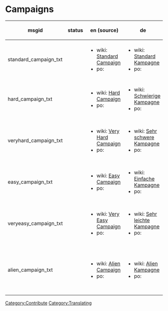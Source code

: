 # Campaigns

<table>
<thead>
<tr class="header">
<th><p>msgid</p></th>
<th><p>status</p></th>
<th><p>en (source)</p></th>
<th><p>de</p></th>
<th><p>fr</p></th>
<th><p>it</p></th>
<th><p>es</p></th>
<th><p>es_ES</p></th>
<th><p>pl</p></th>
<th><p>cs</p></th>
<th><p>ru</p></th>
<th><p>sv</p></th>
<th><p>th</p></th>
<th><p>pt_BR</p></th>
<th><p>da</p></th>
<th><p>ja</p></th>
<th><p>hu</p></th>
<th><p>uk</p></th>
<th><p>zh_CN</p></th>
<th><p>fi</p></th>
<th><p>bg_BG</p></th>
</tr>
</thead>
<tbody>
<tr class="odd">
<td><p>standard_campaign_txt</p></td>
<td></td>
<td><ul>
<li>wiki: <a href="Translation:standard_campaign_txt/en"
title="wikilink">Standard Campaign</a></li>
<li>po: </li>
</ul></td>
<td><ul>
<li>wiki: <a href="Translation:standard_campaign_txt/de"
title="wikilink">Standard Kampagne</a></li>
<li>po: </li>
</ul></td>
<td><ul>
<li>wiki: <a href="Translation:standard_campaign_txt/fr"
title="wikilink">Campagne Standard</a></li>
<li>po: </li>
</ul></td>
<td><ul>
<li>wiki: <a href="Translation:standard_campaign_txt/it"
title="wikilink">Campagna Normale</a></li>
<li>po: </li>
</ul></td>
<td><ul>
<li>wiki: <a href="Translation:standard_campaign_txt/es"
title="wikilink">Campaña Normal</a></li>
<li>po: </li>
</ul></td>
<td><ul>
<li>wiki: <a href="Translation:standard_campaign_txt/es_ES"
title="wikilink">Campaña Normal</a></li>
<li>po: </li>
</ul></td>
<td><ul>
<li>wiki: <a href="Translation:standard_campaign_txt/pl"
title="wikilink">Poziom Normalny</a></li>
<li>po: </li>
</ul></td>
<td><ul>
<li>wiki: <a href="Translation:standard_campaign_txt/cs"
title="wikilink">Standardní kampaň</a></li>
<li>po: </li>
</ul></td>
<td><ul>
<li>wiki: <a href="Translation:standard_campaign_txt/ru"
title="wikilink">Стандартная кампания</a></li>
<li>po: </li>
</ul></td>
<td><ul>
<li>wiki: <a href="Translation:standard_campaign_txt/sv"
title="wikilink">Standardkampanj</a></li>
<li>po: </li>
</ul></td>
<td><ul>
<li>wiki: <a href="Translation:standard_campaign_txt/th"
title="wikilink">ระดับปกติ</a></li>
<li>po: </li>
</ul></td>
<td><ul>
<li>wiki: </li>
<li>po: </li>
</ul></td>
<td><ul>
<li>wiki: <a href="Translation:standard_campaign_txt/da"
title="wikilink">Standardkampagne</a></li>
<li>po: </li>
</ul></td>
<td><ul>
<li>wiki: <a href="Translation:standard_campaign_txt/ja"
title="wikilink">Standard Campaign</a></li>
<li>po: </li>
</ul></td>
<td><ul>
<li>wiki: </li>
<li>po: </li>
</ul></td>
<td><ul>
<li>wiki: <a href="Translation:standard_campaign_txt/uk"
title="wikilink">Стандартна кампанія</a></li>
<li>po: </li>
</ul></td>
<td><ul>
<li>wiki: <a href="Translation:standard_campaign_txt/zh_CN"
title="wikilink">普通战役</a></li>
<li>po: </li>
</ul></td>
<td><ul>
<li>wiki: <a href="Translation:standard_campaign_txt/fi"
title="wikilink">Normaali Kampanja</a></li>
<li>po: </li>
</ul></td>
<td><ul>
<li>wiki: <a href="Translation:standard_campaign_txt/bg_BG"
title="wikilink">Стандартна кампания</a></li>
<li>po: </li>
</ul></td>
</tr>
<tr class="even">
<td><p>hard_campaign_txt</p></td>
<td></td>
<td><ul>
<li>wiki: <a href="Translation:hard_campaign_txt/en"
title="wikilink">Hard Campaign</a></li>
<li>po: </li>
</ul></td>
<td><ul>
<li>wiki: <a href="Translation:hard_campaign_txt/de"
title="wikilink">Schwierige Kampagne</a></li>
<li>po: </li>
</ul></td>
<td><ul>
<li>wiki: <a href="Translation:hard_campaign_txt/fr"
title="wikilink">Campagne Difficile</a></li>
<li>po: </li>
</ul></td>
<td><ul>
<li>wiki: <a href="Translation:hard_campaign_txt/it"
title="wikilink">Campagna Difficile</a></li>
<li>po: </li>
</ul></td>
<td><ul>
<li>wiki: <a href="Translation:hard_campaign_txt/es"
title="wikilink">Campaña Difícil</a></li>
<li>po: </li>
</ul></td>
<td><ul>
<li>wiki: <a href="Translation:hard_campaign_txt/es_ES"
title="wikilink">Campaña Difícil</a></li>
<li>po: </li>
</ul></td>
<td><ul>
<li>wiki: <a href="Translation:hard_campaign_txt/pl"
title="wikilink">Poziom Trudny</a></li>
<li>po: </li>
</ul></td>
<td><ul>
<li>wiki: <a href="Translation:hard_campaign_txt/cs"
title="wikilink">Náročná kampaň</a></li>
<li>po: </li>
</ul></td>
<td><ul>
<li>wiki: <a href="Translation:hard_campaign_txt/ru"
title="wikilink">Тяжёлая кампания</a></li>
<li>po: </li>
</ul></td>
<td><ul>
<li>wiki: <a href="Translation:hard_campaign_txt/sv"
title="wikilink">Svår kampanj</a></li>
<li>po: </li>
</ul></td>
<td><ul>
<li>wiki: <a href="Translation:hard_campaign_txt/th"
title="wikilink">ระดับยาก</a></li>
<li>po: </li>
</ul></td>
<td><ul>
<li>wiki: </li>
<li>po: </li>
</ul></td>
<td><ul>
<li>wiki: <a href="Translation:hard_campaign_txt/da"
title="wikilink">Svær kampagne</a></li>
<li>po: </li>
</ul></td>
<td><ul>
<li>wiki: <a href="Translation:hard_campaign_txt/ja"
title="wikilink">Hard Campaign</a></li>
<li>po: </li>
</ul></td>
<td><ul>
<li>wiki: </li>
<li>po: </li>
</ul></td>
<td><ul>
<li>wiki: <a href="Translation:hard_campaign_txt/uk"
title="wikilink">Важка кампанія</a></li>
<li>po: </li>
</ul></td>
<td><ul>
<li>wiki: <a href="Translation:hard_campaign_txt/zh_CN"
title="wikilink">困难战役</a></li>
<li>po: </li>
</ul></td>
<td><ul>
<li>wiki: <a href="Translation:hard_campaign_txt/fi"
title="wikilink">Vaikea Kampanja</a></li>
<li>po: </li>
</ul></td>
<td><ul>
<li>wiki: <a href="Translation:hard_campaign_txt/bg_BG"
title="wikilink">Трудна кампания</a></li>
<li>po: </li>
</ul></td>
</tr>
<tr class="odd">
<td><p>veryhard_campaign_txt</p></td>
<td></td>
<td><ul>
<li>wiki: <a href="Translation:veryhard_campaign_txt/en"
title="wikilink">Very Hard Campaign</a></li>
<li>po: </li>
</ul></td>
<td><ul>
<li>wiki: <a href="Translation:veryhard_campaign_txt/de"
title="wikilink">Sehr schwere Kampagne</a></li>
<li>po: </li>
</ul></td>
<td><ul>
<li>wiki: <a href="Translation:veryhard_campaign_txt/fr"
title="wikilink">Campagne Très Difficile</a></li>
<li>po: </li>
</ul></td>
<td><ul>
<li>wiki: <a href="Translation:veryhard_campaign_txt/it"
title="wikilink">Campagna Molto Difficile</a></li>
<li>po: </li>
</ul></td>
<td><ul>
<li>wiki: <a href="Translation:veryhard_campaign_txt/es"
title="wikilink">Campaña Muy Difícil</a></li>
<li>po: </li>
</ul></td>
<td><ul>
<li>wiki: <a href="Translation:veryhard_campaign_txt/es_ES"
title="wikilink">Campaña Muy Difícil</a></li>
<li>po: </li>
</ul></td>
<td><ul>
<li>wiki: <a href="Translation:veryhard_campaign_txt/pl"
title="wikilink">Poziom Bardzo Trudny</a></li>
<li>po: </li>
</ul></td>
<td><ul>
<li>wiki: <a href="Translation:veryhard_campaign_txt/cs"
title="wikilink">Velice náročná kampaň</a></li>
<li>po: </li>
</ul></td>
<td><ul>
<li>wiki: <a href="Translation:veryhard_campaign_txt/ru"
title="wikilink">Очень тяжёлая кампания</a></li>
<li>po: </li>
</ul></td>
<td><ul>
<li>wiki: <a href="Translation:veryhard_campaign_txt/sv"
title="wikilink">Mycket svår kampanj</a></li>
<li>po: </li>
</ul></td>
<td><ul>
<li>wiki: <a href="Translation:veryhard_campaign_txt/th"
title="wikilink">ระดับยากมาก</a></li>
<li>po: </li>
</ul></td>
<td><ul>
<li>wiki: </li>
<li>po: </li>
</ul></td>
<td><ul>
<li>wiki: <a href="Translation:veryhard_campaign_txt/da"
title="wikilink">Meget svær kampagne</a></li>
<li>po: </li>
</ul></td>
<td><ul>
<li>wiki: <a href="Translation:veryhard_campaign_txt/ja"
title="wikilink">Very Hard Campaign</a></li>
<li>po: </li>
</ul></td>
<td><ul>
<li>wiki: </li>
<li>po: </li>
</ul></td>
<td><ul>
<li>wiki: <a href="Translation:veryhard_campaign_txt/uk"
title="wikilink">Дуже важка кампанія</a></li>
<li>po: </li>
</ul></td>
<td><ul>
<li>wiki: <a href="Translation:veryhard_campaign_txt/zh_CN"
title="wikilink">神级战役</a></li>
<li>po: </li>
</ul></td>
<td><ul>
<li>wiki: <a href="Translation:veryhard_campaign_txt/fi"
title="wikilink">Erittäin Vaikea Kampanja</a></li>
<li>po: </li>
</ul></td>
<td><ul>
<li>wiki: <a href="Translation:veryhard_campaign_txt/bg_BG"
title="wikilink">Много трудна кампания</a></li>
<li>po: </li>
</ul></td>
</tr>
<tr class="even">
<td><p>easy_campaign_txt</p></td>
<td></td>
<td><ul>
<li>wiki: <a href="Translation:easy_campaign_txt/en"
title="wikilink">Easy Campaign</a></li>
<li>po: </li>
</ul></td>
<td><ul>
<li>wiki: <a href="Translation:easy_campaign_txt/de"
title="wikilink">Einfache Kampagne</a></li>
<li>po: </li>
</ul></td>
<td><ul>
<li>wiki: <a href="Translation:easy_campaign_txt/fr"
title="wikilink">Campagne Facile</a></li>
<li>po: </li>
</ul></td>
<td><ul>
<li>wiki: <a href="Translation:easy_campaign_txt/it"
title="wikilink">Campagna Facile</a></li>
<li>po: </li>
</ul></td>
<td><ul>
<li>wiki: <a href="Translation:easy_campaign_txt/es"
title="wikilink">Campaña Fácil</a></li>
<li>po: </li>
</ul></td>
<td><ul>
<li>wiki: <a href="Translation:easy_campaign_txt/es_ES"
title="wikilink">Campaña Fácil</a></li>
<li>po: </li>
</ul></td>
<td><ul>
<li>wiki: <a href="Translation:easy_campaign_txt/pl"
title="wikilink">Poziom Łatwy</a></li>
<li>po: </li>
</ul></td>
<td><ul>
<li>wiki: <a href="Translation:easy_campaign_txt/cs"
title="wikilink">Snadná kampaň</a></li>
<li>po: </li>
</ul></td>
<td><ul>
<li>wiki: <a href="Translation:easy_campaign_txt/ru"
title="wikilink">Лёгкая кампания</a></li>
<li>po: </li>
</ul></td>
<td><ul>
<li>wiki: <a href="Translation:easy_campaign_txt/sv"
title="wikilink">Lätt kampanj</a></li>
<li>po: </li>
</ul></td>
<td><ul>
<li>wiki: <a href="Translation:easy_campaign_txt/th"
title="wikilink">ระดับง่าย</a></li>
<li>po: </li>
</ul></td>
<td><ul>
<li>wiki: </li>
<li>po: </li>
</ul></td>
<td><ul>
<li>wiki: <a href="Translation:easy_campaign_txt/da"
title="wikilink">Nem kampagne</a></li>
<li>po: </li>
</ul></td>
<td><ul>
<li>wiki: <a href="Translation:easy_campaign_txt/ja"
title="wikilink">Easy Campaign</a></li>
<li>po: </li>
</ul></td>
<td><ul>
<li>wiki: </li>
<li>po: </li>
</ul></td>
<td><ul>
<li>wiki: <a href="Translation:easy_campaign_txt/uk"
title="wikilink">Легка кампанія</a></li>
<li>po: </li>
</ul></td>
<td><ul>
<li>wiki: <a href="Translation:easy_campaign_txt/zh_CN"
title="wikilink">简单战役</a></li>
<li>po: </li>
</ul></td>
<td><ul>
<li>wiki: <a href="Translation:easy_campaign_txt/fi"
title="wikilink">Helppo Kampanja</a></li>
<li>po: </li>
</ul></td>
<td><ul>
<li>wiki: <a href="Translation:easy_campaign_txt/bg_BG"
title="wikilink">Лесна кампания</a></li>
<li>po: </li>
</ul></td>
</tr>
<tr class="odd">
<td><p>veryeasy_campaign_txt</p></td>
<td></td>
<td><ul>
<li>wiki: <a href="Translation:veryeasy_campaign_txt/en"
title="wikilink">Very Easy Campaign</a></li>
<li>po: </li>
</ul></td>
<td><ul>
<li>wiki: <a href="Translation:veryeasy_campaign_txt/de"
title="wikilink">Sehr leichte Kampagne</a></li>
<li>po: </li>
</ul></td>
<td><ul>
<li>wiki: <a href="Translation:veryeasy_campaign_txt/fr"
title="wikilink">Campagne Très Facile</a></li>
<li>po: </li>
</ul></td>
<td><ul>
<li>wiki: <a href="Translation:veryeasy_campaign_txt/it"
title="wikilink">Campagna Molto Facile</a></li>
<li>po: </li>
</ul></td>
<td><ul>
<li>wiki: <a href="Translation:veryeasy_campaign_txt/es"
title="wikilink">Campaña Muy Fácil</a></li>
<li>po: </li>
</ul></td>
<td><ul>
<li>wiki: <a href="Translation:veryeasy_campaign_txt/es_ES"
title="wikilink">Campaña Muy Fácil</a></li>
<li>po: </li>
</ul></td>
<td><ul>
<li>wiki: <a href="Translation:veryeasy_campaign_txt/pl"
title="wikilink">Poziom Bardzo Łatwy</a></li>
<li>po: </li>
</ul></td>
<td><ul>
<li>wiki: <a href="Translation:veryeasy_campaign_txt/cs"
title="wikilink">Velice snadná kampaň</a></li>
<li>po: </li>
</ul></td>
<td><ul>
<li>wiki: <a href="Translation:veryeasy_campaign_txt/ru"
title="wikilink">Очень лёгкая кампания</a></li>
<li>po: </li>
</ul></td>
<td><ul>
<li>wiki: <a href="Translation:veryeasy_campaign_txt/sv"
title="wikilink">Mycket lätt kampanj</a></li>
<li>po: </li>
</ul></td>
<td><ul>
<li>wiki: <a href="Translation:veryeasy_campaign_txt/th"
title="wikilink">ระดับง่ายมาก</a></li>
<li>po: </li>
</ul></td>
<td><ul>
<li>wiki: </li>
<li>po: </li>
</ul></td>
<td><ul>
<li>wiki: <a href="Translation:veryeasy_campaign_txt/da"
title="wikilink">Meget nem kampagne</a></li>
<li>po: </li>
</ul></td>
<td><ul>
<li>wiki: <a href="Translation:veryeasy_campaign_txt/ja"
title="wikilink">Very Easy Campaign</a></li>
<li>po: </li>
</ul></td>
<td><ul>
<li>wiki: </li>
<li>po: </li>
</ul></td>
<td><ul>
<li>wiki: <a href="Translation:veryeasy_campaign_txt/uk"
title="wikilink">Дуже легка кампанія</a></li>
<li>po: </li>
</ul></td>
<td><ul>
<li>wiki: <a href="Translation:veryeasy_campaign_txt/zh_CN"
title="wikilink">流程战役</a></li>
<li>po: </li>
</ul></td>
<td><ul>
<li>wiki: <a href="Translation:veryeasy_campaign_txt/fi"
title="wikilink">Erittäin Helppo Kampanja</a></li>
<li>po: </li>
</ul></td>
<td><ul>
<li>wiki: <a href="Translation:veryeasy_campaign_txt/bg_BG"
title="wikilink">Много лесна кампания</a></li>
<li>po: </li>
</ul></td>
</tr>
<tr class="even">
<td><p>alien_campaign_txt</p></td>
<td></td>
<td><ul>
<li>wiki: <a href="Translation:alien_campaign_txt/en"
title="wikilink">Alien Campaign</a></li>
<li>po: </li>
</ul></td>
<td><ul>
<li>wiki: <a href="Translation:alien_campaign_txt/de"
title="wikilink">Alien Kampagne</a></li>
<li>po: </li>
</ul></td>
<td><ul>
<li>wiki: <a href="Translation:alien_campaign_txt/fr"
title="wikilink">Campagne Alienne</a></li>
<li>po: </li>
</ul></td>
<td><ul>
<li>wiki: <a href="Translation:alien_campaign_txt/it"
title="wikilink">Campagna Aliena</a></li>
<li>po: </li>
</ul></td>
<td><ul>
<li>wiki: <a href="Translation:alien_campaign_txt/es"
title="wikilink">Campaña Alienígena</a></li>
<li>po: </li>
</ul></td>
<td><ul>
<li>wiki: <a href="Translation:alien_campaign_txt/es_ES"
title="wikilink">Campaña Alienígena</a></li>
<li>po: </li>
</ul></td>
<td><ul>
<li>wiki: <a href="Translation:alien_campaign_txt/pl"
title="wikilink">Kampania Obcych</a></li>
<li>po: </li>
</ul></td>
<td><ul>
<li>wiki: <a href="Translation:alien_campaign_txt/cs"
title="wikilink">Hra za cizáky</a></li>
<li>po: </li>
</ul></td>
<td><ul>
<li>wiki: <a href="Translation:alien_campaign_txt/ru"
title="wikilink">Играть за пришельцев</a></li>
<li>po: </li>
</ul></td>
<td><ul>
<li>wiki: <a href="Translation:alien_campaign_txt/sv"
title="wikilink">Utomjordisk kampanj</a></li>
<li>po: </li>
</ul></td>
<td><ul>
<li>wiki: <a href="Translation:alien_campaign_txt/th"
title="wikilink">ภาคมนุษย์ต่างดาว</a></li>
<li>po: </li>
</ul></td>
<td><ul>
<li>wiki: </li>
<li>po: </li>
</ul></td>
<td><ul>
<li>wiki: <a href="Translation:alien_campaign_txt/da"
title="wikilink">Rumvæsenkampagne</a></li>
<li>po: </li>
</ul></td>
<td><ul>
<li>wiki: <a href="Translation:alien_campaign_txt/ja"
title="wikilink">Alien Campaign</a></li>
<li>po: </li>
</ul></td>
<td><ul>
<li>wiki: </li>
<li>po: </li>
</ul></td>
<td><ul>
<li>wiki: <a href="Translation:alien_campaign_txt/uk"
title="wikilink">Гра за прибульців</a></li>
<li>po: </li>
</ul></td>
<td><ul>
<li>wiki: </li>
<li>po: </li>
</ul></td>
<td><ul>
<li>wiki: <a href="Translation:alien_campaign_txt/fi"
title="wikilink">Alien Kampanja</a></li>
<li>po: </li>
</ul></td>
<td><ul>
<li>wiki: <a href="Translation:alien_campaign_txt/bg_BG"
title="wikilink">Извънземна кампания</a></li>
<li>po: </li>
</ul></td>
</tr>
</tbody>
</table>

[Category:Contribute](Category:Contribute "wikilink")
[Category:Translating](Category:Translating "wikilink")